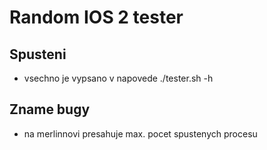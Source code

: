 # Random IOS 2 tester
## Spusteni
- vsechno je vypsano v napovede ./tester.sh -h

## Zname bugy
- na merlinnovi presahuje max. pocet spustenych procesu
